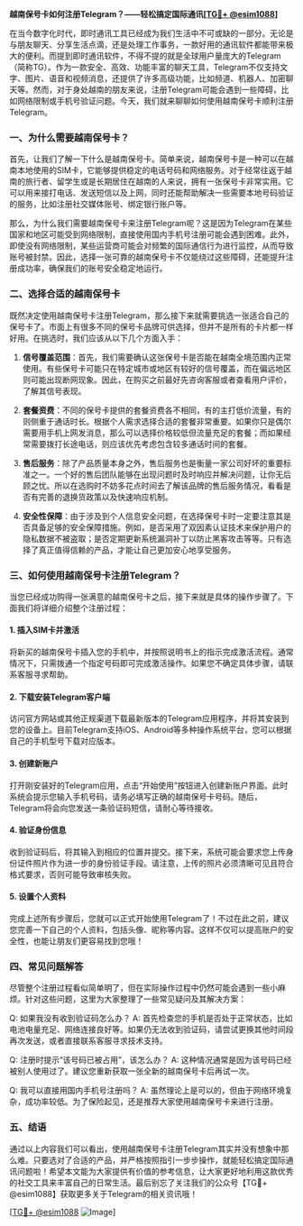 **越南保号卡如何注册Telegram？——轻松搞定国际通讯[[TG💪+ @esim1088](https://t.me/s/esim1088)]**

在当今数字化时代，即时通讯工具已经成为我们生活中不可或缺的一部分。无论是与朋友聊天、分享生活点滴，还是处理工作事务，一款好用的通讯软件都能带来极大的便利。而提到即时通讯软件，不得不提的就是全球用户量庞大的Telegram（简称TG）。作为一款安全、高效、功能丰富的聊天工具，Telegram不仅支持文字、图片、语音和视频消息，还提供了许多高级功能，比如频道、机器人、加密聊天等。然而，对于身处越南的朋友来说，注册Telegram可能会遇到一些障碍，比如网络限制或手机号验证问题。今天，我们就来聊聊如何使用越南保号卡顺利注册Telegram。

### 一、为什么需要越南保号卡？

首先，让我们了解一下什么是越南保号卡。简单来说，越南保号卡是一种可以在越南本地使用的SIM卡，它能够提供稳定的电话号码和网络服务。对于经常往返于越南的旅行者、留学生或是长期居住在越南的人来说，拥有一张保号卡非常实用。它可以用来接打电话、发送短信以及上网，同时还能帮助解决一些需要本地号码验证的服务，比如注册社交媒体账号、绑定银行账户等。

那么，为什么我们需要越南保号卡来注册Telegram呢？这是因为Telegram在某些国家和地区可能受到网络限制，直接使用国内手机号注册可能会遇到困难。此外，即使没有网络限制，某些运营商可能会对频繁的国际通信行为进行监控，从而导致账号被封禁。因此，选择一张可靠的越南保号卡不仅能绕过这些障碍，还能提升注册成功率，确保我们的账号安全稳定地运行。

### 二、选择合适的越南保号卡

既然决定使用越南保号卡注册Telegram，那么接下来就需要挑选一张适合自己的保号卡了。市面上有很多不同的保号卡品牌可供选择，但并不是所有的卡片都一样好用。在挑选时，我们应该从以下几个方面入手：

1. **信号覆盖范围**：首先，我们需要确认这张保号卡是否能在越南全境范围内正常使用。有些保号卡可能只在特定城市或地区有较好的信号覆盖，而在偏远地区则可能出现断网现象。因此，在购买之前最好先咨询客服或者查看用户评价，了解其信号表现。

2. **套餐资费**：不同的保号卡提供的套餐资费各不相同，有的主打低价流量，有的则侧重于通话时长。根据个人需求选择合适的套餐非常重要。如果你只是偶尔需要用手机上网发消息，那么可以选择价格较低但流量充足的套餐；而如果经常需要拨打长途电话，则应该优先考虑包含较多通话时间的套餐。

3. **售后服务**：除了产品质量本身之外，售后服务也是衡量一家公司好坏的重要标准之一。一个好的售后团队能够在出现问题时及时响应并解决问题，让你无后顾之忧。所以在选购时不妨多花点时间去了解该品牌的售后服务情况，看看是否有完善的退换货政策以及快速响应机制。

4. **安全性保障**：由于涉及到个人信息安全问题，在选择保号卡时一定要注意其是否具备足够的安全保障措施。例如，是否采用了双因素认证技术来保护用户的隐私数据不被盗取；是否定期更新系统漏洞补丁以防止黑客攻击等等。只有选择了真正值得信赖的产品，才能让自己更加安心地享受服务。

### 三、如何使用越南保号卡注册Telegram？

当您已经成功购得一张满意的越南保号卡之后，接下来就是具体的操作步骤了。下面我们将详细介绍整个注册过程：

#### 1. 插入SIM卡并激活
将新买的越南保号卡插入您的手机中，并按照说明书上的指示完成激活流程。通常情况下，只需拨通一个指定号码即可完成激活操作。如果您不确定具体步骤，请联系客服寻求帮助。

#### 2. 下载安装Telegram客户端
访问官方网站或其他正规渠道下载最新版本的Telegram应用程序，并将其安装到您的设备上。目前Telegram支持iOS、Android等多种操作系统平台，您可以根据自己的手机型号下载对应版本。

#### 3. 创建新账户
打开刚安装好的Telegram应用，点击“开始使用”按钮进入创建新账户界面。此时系统会提示您输入手机号码，请务必填写正确的越南保号卡号码。随后，Telegram将会向您发送一条验证码短信，请耐心等待接收。

#### 4. 验证身份信息
收到验证码后，将其输入到相应的位置并提交。接下来，系统可能会要求您上传身份证件照片作为进一步的身份验证手段。请注意，上传的照片必须清晰可见且符合格式要求，否则可能导致审核失败。

#### 5. 设置个人资料
完成上述所有步骤后，您就可以正式开始使用Telegram了！不过在此之前，建议您完善一下自己的个人资料，包括头像、昵称等内容。这样不仅可以提高账户的安全性，也能让朋友们更容易找到您哦！

### 四、常见问题解答

尽管整个注册过程看似简单明了，但在实际操作过程中仍然可能会遇到一些小麻烦。针对这些问题，这里为大家整理了一些常见疑问及其解决方案：

Q: 如果我没有收到验证码怎么办？
A: 首先检查您的手机是否处于正常状态，比如电池电量充足、网络连接良好等。如果仍无法收到验证码，请尝试更换其他时间段再次发送，或者直接联系客服寻求技术支持。

Q: 注册时提示“该号码已被占用”，该怎么办？
A: 这种情况通常是因为该号码已经被别人使用过了。建议您重新获取一张全新的越南保号卡后再试一次。

Q: 我可以直接用国内手机号注册吗？
A: 虽然理论上是可以的，但由于网络环境复杂，成功率较低。为了保险起见，还是推荐大家使用越南保号卡来进行注册。

### 五、结语

通过以上内容我们可以看出，使用越南保号卡注册Telegram其实并没有想象中那么难。只要选对了合适的产品，并严格按照指引一步步操作，就能轻松搞定国际通讯问题啦！希望本文能为大家提供有价值的参考信息，让大家更好地利用这款优秀的社交工具来丰富自己的日常生活。最后别忘了关注我们的公众号【TG💪+ @esim1088】获取更多关于Telegram的相关资讯哦！

[[TG💪+ @esim1088](https://t.me/s/esim1088) ![Image](https://i.postimg.cc/4NQfJmqS/Snipaste-2025-05-13-00-14-12.png)]